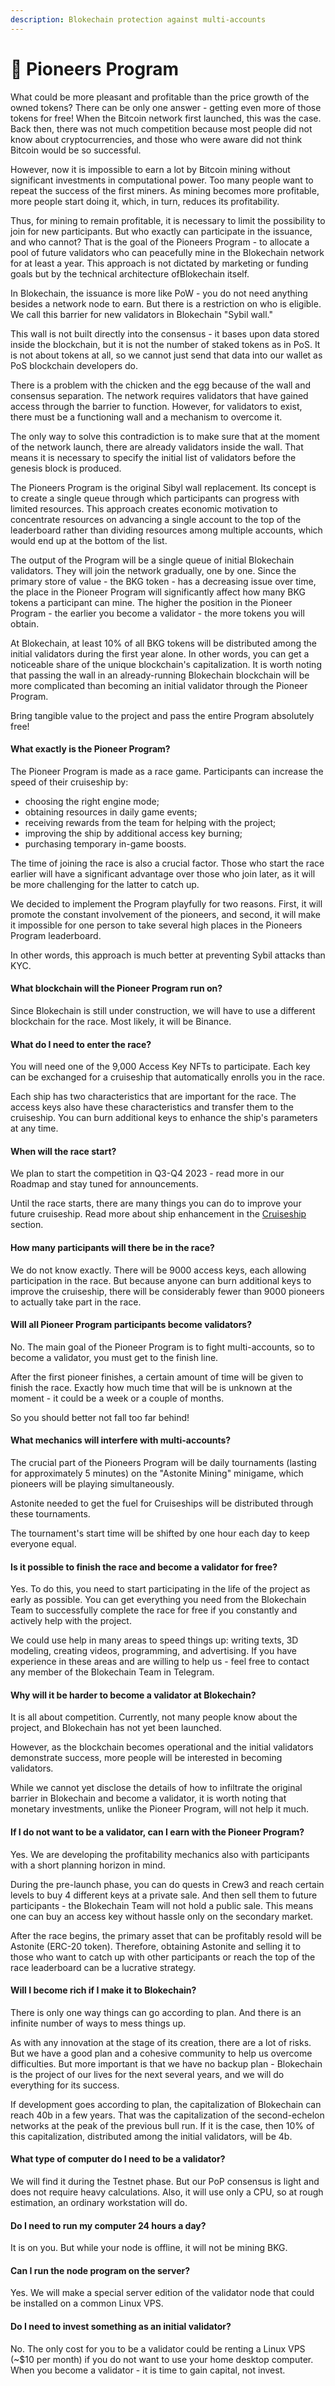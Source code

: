 ```yaml
---
description: Blokechain protection against multi-accounts
---
```


# 🏴 Pioneers Program

What could be more pleasant and profitable than the price growth of the owned tokens? There can be only one answer - getting even more of those tokens for free! When the Bitcoin network first launched, this was the case. Back then, there was not much competition because most people did not know about cryptocurrencies, and those who were aware did not think Bitcoin would be so successful.

However, now it is impossible to earn a lot by Bitcoin mining without significant investments in computational power. Too many people want to repeat the success of the first miners. As mining becomes more profitable, more people start doing it, which, in turn, reduces its profitability.

Thus, for mining to remain profitable, it is necessary to limit the possibility to join for new participants. But who exactly can participate in the issuance, and who cannot? That is the goal of the Pioneers Program - to allocate a pool of future validators who can peacefully mine in the Blokechain network for at least a year. This approach is not dictated by marketing or funding goals but by the technical architecture ofBlokechain itself.

In Blokechain, the issuance is more like PoW - you do not need anything besides a network node to earn. But there is a restriction on who is eligible. We call this barrier for new validators in Blokechain "Sybil wall."

This wall is not built directly into the consensus - it bases upon data stored inside the blockchain, but it is not the number of staked tokens as in PoS. It is not about tokens at all, so we cannot just send that data into our wallet as PoS blockchain developers do.

There is a problem with the chicken and the egg because of the wall and consensus separation. The network requires validators that have gained access through the barrier to function. However, for validators to exist, there must be a functioning wall and a mechanism to overcome it.

The only way to solve this contradiction is to make sure that at the moment of the network launch, there are already validators inside the wall. That means it is necessary to specify the initial list of validators before the genesis block is produced.

The Pioneers Program is the original Sibyl wall replacement. Its concept is to create a single queue through which participants can progress with limited resources. This approach creates economic motivation to concentrate resources on advancing a single account to the top of the leaderboard rather than dividing resources among multiple accounts, which would end up at the bottom of the list.

The output of the Program will be a single queue of initial Blokechain validators. They will join the network gradually, one by one. Since the primary store of value - the BKG token - has a decreasing issue over time, the place in the Pioneer Program will significantly affect how many BKG tokens a participant can mine. The higher the position in the Pioneer Program - the earlier you become a validator - the more tokens you will obtain.

At Blokechain, at least 10% of all BKG tokens will be distributed among the initial validators during the first year alone. In other words, you can get a noticeable share of the unique blockchain's capitalization. It is worth noting that passing the wall in an already-running Blokechain blockchain will be more complicated than becoming an initial validator through the Pioneer Program.

Bring tangible value to the project and pass the entire Program absolutely free!

#### What exactly is the Pioneer Program? <a href="#what-exactly-is-the-pioneer-program" id="what-exactly-is-the-pioneer-program"></a>

The Pioneer Program is made as a race game. Participants can increase the speed of their cruiseship by:

* choosing the right engine mode;
* obtaining resources in daily game events;
* receiving rewards from the team for helping with the project;
* improving the ship by additional access key burning;
* purchasing temporary in-game boosts.

The time of joining the race is also a crucial factor. Those who start the race earlier will have a significant advantage over those who join later, as it will be more challenging for the latter to catch up.

We decided to implement the Program playfully for two reasons. First, it will promote the constant involvement of the pioneers, and second, it will make it impossible for one person to take several high places in the Pioneers Program leaderboard.

In other words, this approach is much better at preventing Sybil attacks than KYC.

#### What blockchain will the Pioneer Program run on? <a href="#what-blockchain-will-the-pioneer-program-run-on" id="what-blockchain-will-the-pioneer-program-run-on"></a>

Since Blokechain is still under construction, we will have to use a different blockchain for the race. Most likely, it will be Binance.

#### What do I need to enter the race? <a href="#what-do-i-need-to-enter-the-race" id="what-do-i-need-to-enter-the-race"></a>

You will need one of the 9,000 Access Key NFTs to participate. Each key can be exchanged for a cruiseship that automatically enrolls you in the race.

Each ship has two characteristics that are important for the race. The access keys also have these characteristics and transfer them to the cruiseship. You can burn additional keys to enhance the ship's parameters at any time.

#### When will the race start? <a href="#when-will-the-race-start" id="when-will-the-race-start"></a>

We plan to start the competition in Q3-Q4 2023 - read more in our Roadmap and stay tuned for announcements.

Until the race starts, there are many things you can do to improve your future cruiseship. Read more about ship enhancement in the [Cruiseship](cruiseship.md) section.

#### How many participants will there be in the race? <a href="#how-many-participants-will-there-be-in-the-race" id="how-many-participants-will-there-be-in-the-race"></a>

We do not know exactly. There will be 9000 access keys, each allowing participation in the race. But because anyone can burn additional keys to improve the cruiseship, there will be considerably fewer than 9000 pioneers to actually take part in the race.

#### Will all Pioneer Program participants become validators? <a href="#will-all-pioneer-program-participants-become-validators" id="will-all-pioneer-program-participants-become-validators"></a>

No. The main goal of the Pioneer Program is to fight multi-accounts, so to become a validator, you must get to the finish line.

After the first pioneer finishes, a certain amount of time will be given to finish the race. Exactly how much time that will be is unknown at the moment - it could be a week or a couple of months.

So you should better not fall too far behind!

#### What mechanics will interfere with multi-accounts? <a href="#what-mechanics-will-interfere-with-multi-accounts" id="what-mechanics-will-interfere-with-multi-accounts"></a>

The crucial part of the Pioneers Program will be daily tournaments (lasting for approximately 5 minutes) on the "Astonite Mining" minigame, which pioneers will be playing simultaneously.

Astonite needed to get the fuel for Cruiseships will be distributed through these tournaments.

The tournament's start time will be shifted by one hour each day to keep everyone equal.

#### Is it possible to finish the race and become a validator for free? <a href="#is-it-possible-to-finish-the-race-and-become-a-validator-for-free" id="is-it-possible-to-finish-the-race-and-become-a-validator-for-free"></a>

Yes. To do this, you need to start participating in the life of the project as early as possible. You can get everything you need from the Blokechain Team to successfully complete the race for free if you constantly and actively help with the project.

We could use help in many areas to speed things up: writing texts, 3D modeling, creating videos, programming, and advertising. If you have experience in these areas and are willing to help us - feel free to contact any member of the Blokechain Team in Telegram.

#### Why will it be harder to become a validator at Blokechain? <a href="#why-will-it-be-harder-to-become-a-validator-at-elysium" id="why-will-it-be-harder-to-become-a-validator-at-elysium"></a>

It is all about competition. Currently, not many people know about the project, and Blokechain has not yet been launched.

However, as the blockchain becomes operational and the initial validators demonstrate success, more people will be interested in becoming validators.

While we cannot yet disclose the details of how to infiltrate the original barrier in Blokechain and become a validator, it is worth noting that monetary investments, unlike the Pioneer Program, will not help it much.

#### If I do not want to be a validator, can I earn with the Pioneer Program? <a href="#if-i-do-not-want-to-be-a-validator-can-i-earn-with-the-pioneer-program" id="if-i-do-not-want-to-be-a-validator-can-i-earn-with-the-pioneer-program"></a>

Yes. We are developing the profitability mechanics also with participants with a short planning horizon in mind.

During the pre-launch phase, you can do quests in Crew3 and reach certain levels to buy 4 different keys at a private sale. And then sell them to future participants - the Blokechain Team will not hold a public sale. This means one can buy an access key without hassle only on the secondary market.

After the race begins, the primary asset that can be profitably resold will be Astonite (ERC-20 token). Therefore, obtaining Astonite and selling it to those who want to catch up with other participants or reach the top of the race leaderboard can be a lucrative strategy.

#### Will I become rich if I make it to Blokechain? <a href="#will-i-become-rich-if-i-make-it-to-elysium" id="will-i-become-rich-if-i-make-it-to-elysium"></a>

There is only one way things can go according to plan. And there is an infinite number of ways to mess things up.

As with any innovation at the stage of its creation, there are a lot of risks. But we have a good plan and a cohesive community to help us overcome difficulties. But more important is that we have no backup plan - Blokechain is the project of our lives for the next several years, and we will do everything for its success.

If development goes according to plan, the capitalization of Blokechain can reach 40b in a few years. That was the capitalization of the second-echelon networks at the peak of the previous bull run. If it is the case, then 10% of this capitalization, distributed among the initial validators, will be 4b.

#### What type of computer do I need to be a validator? <a href="#what-type-of-computer-do-i-need-to-be-a-validator" id="what-type-of-computer-do-i-need-to-be-a-validator"></a>

We will find it during the Testnet phase. But our PoP consensus is light and does not require heavy calculations. Also, it will use only a CPU, so at rough estimation, an ordinary workstation will do.

#### Do I need to run my computer 24 hours a day? <a href="#do-i-need-to-run-my-computer-24-hours-a-day" id="do-i-need-to-run-my-computer-24-hours-a-day"></a>

It is on you. But while your node is offline, it will not be mining BKG.

#### Can I run the node program on the server? <a href="#can-i-run-the-node-program-on-the-server" id="can-i-run-the-node-program-on-the-server"></a>

Yes. We will make a special server edition of the validator node that could be installed on a common Linux VPS.

#### Do I need to invest something as an initial validator? <a href="#do-i-need-to-invest-something-as-an-initial-validator" id="do-i-need-to-invest-something-as-an-initial-validator"></a>

No. The only cost for you to be a validator could be renting a Linux VPS (\~$10 per month) if you do not want to use your home desktop computer. When you become a validator - it is time to gain capital, not invest.
